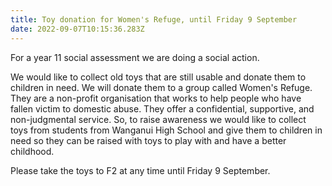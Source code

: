```yaml
---
title: Toy donation for Women's Refuge, until Friday 9 September
date: 2022-09-07T10:15:36.283Z
---
```

For a year 11 social assessment we are doing a social action.  

We would like to collect old toys that are still usable and donate them to children in need. We will donate them to a group called Women's Refuge. They are a non-profit organisation that works to help people who have fallen victim to domestic abuse. They offer a confidential, supportive, and non-judgmental service. So, to raise awareness we would like to collect toys from students from Wanganui High School and give them to children in need so they can be raised with toys to play with and have a better childhood.  

Please take the toys to F2 at any time until Friday 9 September.